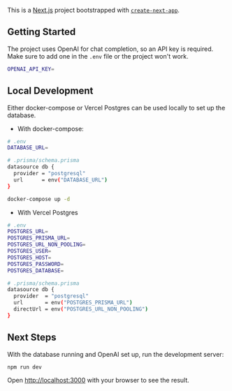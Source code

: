 This is a [Next.js](https://nextjs.org/) project bootstrapped with [`create-next-app`](https://github.com/vercel/next.js/tree/canary/packages/create-next-app).

## Getting Started

The project uses OpenAI for chat completion, so an API key is required. Make sure to add one in the `.env` file or the project won't work.

```bash
OPENAI_API_KEY=
```

## Local Development

Either docker-compose or Vercel Postgres can be used locally to set up the database.

- With docker-compose:

```bash
# .env
DATABASE_URL=
```

```bash
# .prisma/schema.prisma
datasource db {
  provider = "postgresql"
  url      = env("DATABASE_URL")
}
```

```bash
docker-compose up -d
```

- With Vercel Postgres

```bash
# .env
POSTGRES_URL=
POSTGRES_PRISMA_URL=
POSTGRES_URL_NON_POOLING=
POSTGRES_USER=
POSTGRES_HOST=
POSTGRES_PASSWORD=
POSTGRES_DATABASE=
```

```bash
# .prisma/schema.prisma
datasource db {
  provider  = "postgresql"
  url       = env("POSTGRES_PRISMA_URL")
  directUrl = env("POSTGRES_URL_NON_POOLING")
}
```

## Next Steps

With the database running and OpenAI set up, run the development server:

```bash
npm run dev
```

Open [http://localhost:3000](http://localhost:3000) with your browser to see the result.
